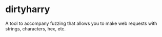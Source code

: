 # dirtyharry
A tool to accompany fuzzing that allows you to make web requests with strings, characters, hex, etc.
